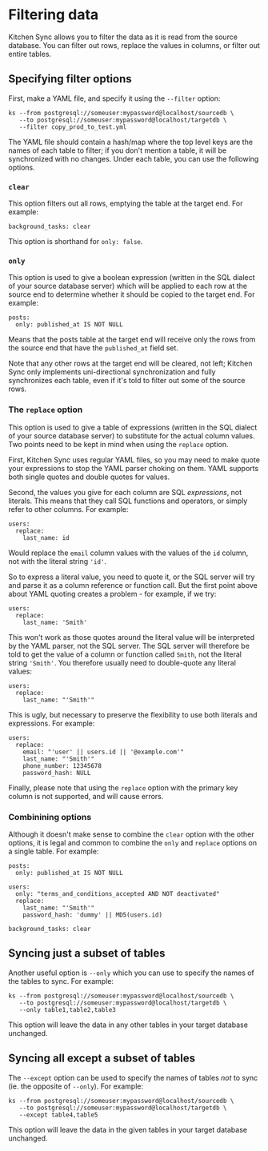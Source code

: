 # Filtering data

Kitchen Sync allows you to filter the data as it is read from the source database.  You can filter out rows, replace the values in columns, or filter out entire tables.

## Specifying filter options

First, make a YAML file, and specify it using the `--filter` option:

```
ks --from postgresql://someuser:mypassword@localhost/sourcedb \
   --to postgresql://someuser:mypassword@localhost/targetdb \
   --filter copy_prod_to_test.yml
```

The YAML file should contain a hash/map where the top level keys are the names of each table to filter; if you don't mention a table, it will be synchronized with no changes.  Under each table, you can use the following options.

### `clear`

This option filters out all rows, emptying the table at the target end.  For example:

```
background_tasks: clear
```

This option is shorthand for `only: false`.

### `only`

This option is used to give a boolean expression (written in the SQL dialect of your source database server) which will be applied to each row at the source end to determine whether it should be copied to the target end.  For example:

```
posts:
  only: published_at IS NOT NULL
```

Means that the posts table at the target end will receive only the rows from the source end that have the `published_at` field set.

Note that any other rows at the target end will be cleared, not left; Kitchen Sync only implements uni-directional synchronization and fully synchronizes each table, even if it's told to filter out some of the source rows.

### The `replace` option

This option is used to give a table of expressions (written in the SQL dialect of your source database server) to substitute for the actual column values.  Two points need to be kept in mind when using the `replace` option.

First, Kitchen Sync uses regular YAML files, so you may need to make quote your expressions to stop the YAML parser choking on them.  YAML supports both single quotes and double quotes for values.

Second, the values you give for each column are SQL _expressions_, not literals.  This means that they call SQL functions and operators, or simply refer to other columns.  For example:

```
users:
  replace:
    last_name: id
```

Would replace the `email` column values with the values of the `id` column, not with the literal string `'id'`.

So to express a literal value, you need to quote it, or the SQL server will try and parse it as a column reference or function call.  But the first point above about YAML quoting creates a problem - for example, if we try:

```
users:
  replace:
    last_name: 'Smith'
```

This won't work as those quotes around the literal value will be interpreted by the YAML parser, not the SQL server.  The SQL server will therefore be told to get the value of a column or function called `Smith`, not the literal string `'Smith'`.  You therefore usually need to double-quote any literal values:

```
users:
  replace:
    last_name: "'Smith'"
```

This is ugly, but necessary to preserve the flexibility to use both literals and expressions.  For example:

```
users:
  replace:
    email: "'user' || users.id || '@example.com'"
    last_name: "'Smith'"
    phone_number: 12345678
    password_hash: NULL
```

Finally, please note that using the `replace` option with the primary key column is not supported, and will cause errors.

### Combinining options

Although it doesn't make sense to combine the `clear` option with the other options, it is legal and common to combine the `only` and `replace` options on a single table.  For example:

```
posts:
  only: published_at IS NOT NULL

users:
  only: "terms_and_conditions_accepted AND NOT deactivated"
  replace:
    last_name: "'Smith'"
    password_hash: 'dummy' || MD5(users.id)

background_tasks: clear
```

## Syncing just a subset of tables

Another useful option is `--only` which you can use to specify the names of the tables to sync.  For example:

```
ks --from postgresql://someuser:mypassword@localhost/sourcedb \
   --to postgresql://someuser:mypassword@localhost/targetdb \
   --only table1,table2,table3
```

This option will leave the data in any other tables in your target database unchanged.

## Syncing all except a subset of tables

The `--except` option can be used to specify the names of tables _not_ to sync (ie. the opposite of `--only`).  For example:

```
ks --from postgresql://someuser:mypassword@localhost/sourcedb \
   --to postgresql://someuser:mypassword@localhost/targetdb \
   --except table4,table5
```

This option will leave the data in the given tables in your target database unchanged.
